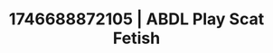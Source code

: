 ---
categories:
- Immersive erotica
- AI-generated
- Dirty whispers
- ASMR
- Erotic duality
- Pillow talk
- Cosplay
- Hands behind back
image: /assets/images/1746688872105.jpg
layout: post
seo:
  description: Featured content with sensual ABDL Play, Scat Fetish. HD images available.
  keywords: ABDL Play, Scat Fetish
  og_image: /assets/images/1746688872105.jpg
  schema_type: VisualArtwork
tags:
- ABDL Play
- '#1746688872105'
- Scat Fetish
title: 1746688872105 | ABDL Play Scat Fetish
---